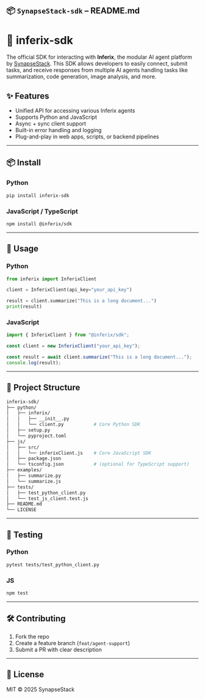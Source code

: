 

## 📦 `SynapseStack-sdk` – README.md

# 🔌 inferix-sdk

The official SDK for interacting with **Inferix**, the modular AI agent platform by [SynapseStack](https://github.com/synapsestack). This SDK allows developers to easily connect, submit tasks, and receive responses from multiple AI agents handling tasks like summarization, code generation, image analysis, and more.

## ✨ Features

- Unified API for accessing various Inferix agents
- Supports Python and JavaScript
- Async + sync client support
- Built-in error handling and logging
- Plug-and-play in web apps, scripts, or backend pipelines

---

## 📦 Install

### Python

```bash
pip install inferix-sdk
```

### JavaScript / TypeScript

```bash
npm install @inferix/sdk
```

---

## 🚀 Usage

### Python

```python
from inferix import InferixClient

client = InferixClient(api_key="your_api_key")

result = client.summarize("This is a long document...")
print(result)
```

### JavaScript

```js
import { InferixClient } from "@inferix/sdk";

const client = new InferixClient("your_api_key");

const result = await client.summarize("This is a long document...");
console.log(result);
```

---

## 📂 Project Structure

```bash
inferix-sdk/
├── python/
│   ├── inferix/
│   │   ├── __init__.py
│   │   └── client.py           # Core Python SDK
│   ├── setup.py
│   └── pyproject.toml
├── js/
│   ├── src/
│   │   └── inferixClient.js    # Core JavaScript SDK
│   ├── package.json
│   └── tsconfig.json           # (optional for TypeScript support)
├── examples/
│   ├── summarize.py
│   └── summarize.js
├── tests/
│   ├── test_python_client.py
│   └── test_js_client.test.js
├── README.md
└── LICENSE
```

---

## 🧪 Testing

### Python

```bash
pytest tests/test_python_client.py
```

### JS

```bash
npm test
```

---

## 🛠️ Contributing

1. Fork the repo
2. Create a feature branch (`feat/agent-support`)
3. Submit a PR with clear description

---

## 📄 License

MIT © 2025 SynapseStack
